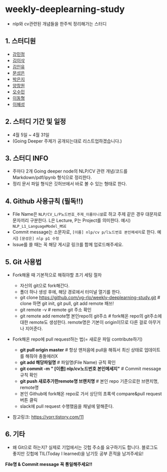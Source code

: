 # **weekly-deeplearning-study**
  * nlp와 cv관련된 개념들을 한주씩 정리해가는 스터디

## 1. 스터디원
  * [강민정](https://github.com/miinkang)
  * [김이삭](https://github.com/IsaacTips)
  * [김인유](https://github.com/willowkim8)
  * [문성은](https://github.com/vg-rlo/)
  * [박은지](https://github.com/guide333)
  * [양창원](https://github.com/Shinest-changwon)
  * [오수민](https://github.com/Acclesia)
  * [이동형](https://github.com/abidan-korea)
  * [이혜성](https://github.com/gotjd709)

## 2. 스터디 기간 및 일정 
  * 4월 5일 ~ 4월 31일
  * (Going Deeper 주제가 공개되는대로 리스트업하겠습니다.)

## 3. 스터디 INFO
  * 주마다 2개 Going deeper node의 NLP/CV 관련 개념/코드를 Markdown/pdf/ipynb 형식으로 정리한다.
  * 정리 문서 파일 형식은 깃허브에서 바로 볼 수 있는 형태로 한다. 

## 4. Github 사용규칙 (필독!!)
  * File Name은 `NLP/CV_L/P노드번호_주제_이름이니셜`로 하고 주제 같은 경우 대문자로 문자끼리 구분한다. L은 Lecture, P는 Project를 의미한다. 예시) `NLP_L1_LanguageModel_MSE` 
  * Commit message는 소문자로, `[이름] nlp/cv p/l노드번호 본인메세지`로 한다. 예시) `[문성은] nlp p1 수정`
  * Issue를 쓸 때는 꼭 해당 게시글 링크를 함께 업로드해주세요.

## 5. Git 사용법 
  * Fork해올 때 기본적으로 해줘야할 초기 세팅 절차 
	- 자신의 git으로 fork해간다. 
	- 폴더 하나 생성 후에, 해당 경로에서 터미널 열기를 한다. 
	- git clone https://github.com/vg-rlo/weekly-deeplearning-study.git # clone 하면 git init, git pull, git add remote 패쓰! 
  	- git remote -v # remote git 주소 확인  
  	- git remote add remote명 본인repo의 git주소 # fork해온 repo의 git주소에 대한 remote도 생성한다. remote명은 기본이 origin이므로 다른 걸로 아무거나 지어준다.  

  * Fork해온 repo에 pull request하는 법(= 새로운 파일 contribute하기) 
  	- **git pull origin master** # 항상 맨처음에 pull을 해줘서 최신 상태로 업데이트를 해줘야 충돌에러X
  	- **git add 해당파일명** # 파일명(File Name) 규칙 확인 
  	- **git commit -m " [이름] nlp/cv노드번호 본인메세지"** # Commit message 규칙 확인
  	- **git push 새로추가한remote명 브랜치명** # 본인 repo 기준으로한 브랜치명, remote명
  	- 본인 Github에 fork해온 repo로 가서 상단의 초록색 compare&pull request 버튼 클릭 
  	- slack에 pull request 수행했음을 채널에 말해준다.
  * 참고링크: https://yorr.tistory.com/11

## 6. 기타
  * 왜 Git으로 하는지? 실제로 기업에서는 깃헙 주소를 요구하기도 합니다. 블로그도 좋지만 깃헙에 TIL(Today I learned)을 남기듯 공부 흔적을 남겨주세요! 

**File명 & Commit message 꼭 통일해주세요!!**

